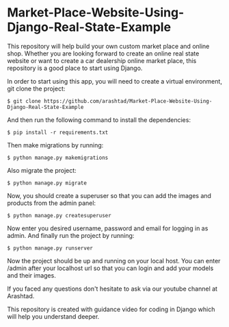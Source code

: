 # Market-Place-Website-Using-Django-Real-State-Example

This repository will help build your own custom market place and online shop. Whether you are looking forward to create an online real state website or want to create a car dealership online market place, this repository is a good place to start using Django.

In order to start using this app, you will need to create a virtual environment, git clone the project:

```
$ git clone https://github.com/arashtad/Market-Place-Website-Using-Django-Real-State-Example
```

And then run the following command to install the dependencies:

```
$ pip install -r requirements.txt
```
Then make migrations by running:

```
$ python manage.py makemigrations
```

Also migrate the project:

```
$ python manage.py migrate
```
Now, you should create a superuser so that you can add the images and products from the admin panel:

```
$ python manage.py createsuperuser
```
Now enter you desired username, password and email for logging in as admin.
And finally run the project by running:

```
$ python manage.py runserver
```

Now the project should be up and running on your local host. You can enter /admin after your localhost url so that you can login and add your models and their images.


If you faced any questions don't hesitate to ask via our youtube channel at Arashtad.

This repository is created with guidance video for coding in Django which will help you understand deeper.

  
